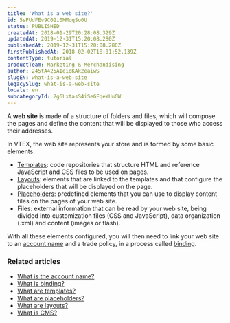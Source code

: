 ```yaml
---
title: 'What is a web site?'
id: 5sPUdFEv9C02i0MMqqSo0U
status: PUBLISHED
createdAt: 2018-01-29T20:28:08.329Z
updatedAt: 2019-12-31T15:20:08.280Z
publishedAt: 2019-12-31T15:20:08.280Z
firstPublishedAt: 2018-02-02T18:01:52.139Z
contentType: tutorial
productTeam: Marketing & Merchandising
author: 245tA425AIeioKAk2eaiwS
slugEN: what-is-a-web-site
legacySlug: what-is-a-web-site
locale: en
subcategoryId: 2g6LxtasS4iSeGEqeYUuGW
---
```


A __web site__ is made of a structure of folders and files, which will compose the pages and define the content that will be displayed to those who access their addresses. 

In VTEX, the web site represents your store and is formed by some basic elements:

- [Templates](/en/tutorial/what-are-templates): code repositories that structure HTML and reference JavaScript and CSS files to be used on pages.
- [Layouts](/en/tutorial/what-are-layouts): elements that are linked to the templates and that configure the placeholders that will be displayed on the page.
- [Placeholders](/en/tutorial/what-are-placeholders): predefined elements that you can use to display content files on the pages of your web site.
- Files: external information that can be read by your web site, being divided into customization files (CSS and JavaScript), data organization (.xml) and content (images or flash).

With all these elements configured, you will then need to link your web site to an [account name](/en/tutorial/what-is-the-account-name) and a trade policy, in a process called [binding](/en/tutorial/what-is-binding).

### Related articles

- [What is the account name?](/en/tutorial/what-is-the-account-name)
- [What is binding?](/en/tutorial/what-is-binding)
- [What are templates?](/en/tutorial/what-are-templates)
- [What are placeholders?](/en/tutorial/what-are-placeholders)
- [What are layouts?](/en/tutorial/what-are-layouts)
- [What is CMS?](/en/faq/what-is-cms)
